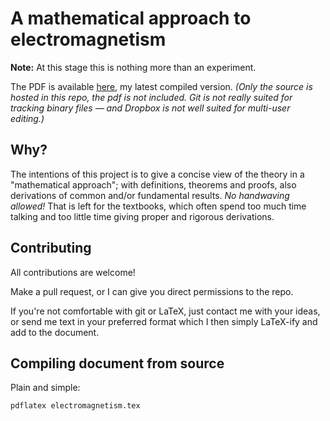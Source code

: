 # A mathematical approach to electromagnetism

**Note:** At this stage this is nothing more than an experiment.

The PDF is available
[here](https://dl.dropbox.com/s/m48ha31d68autfc/electromagnetism.pdf),
my latest compiled version. *(Only the source is hosted in this repo,
the pdf is not included. Git is not really suited for tracking binary
files — and Dropbox is not well suited for multi-user editing.)*

## Why?

The intentions of this project is to give a concise view of the theory
in a "mathematical approach"; with definitions, theorems and proofs,
also derivations of common and/or fundamental results. *No handwaving
allowed!* That is left for the textbooks, which often spend too much
time talking and too little time giving proper and rigorous derivations.

## Contributing

All contributions are welcome!

Make a pull request, or I can give you direct permissions to the repo.

If you're not comfortable with git or LaTeX, just contact me with your
ideas, or send me text in your preferred format which I then simply
LaTeX-ify and add to the document.

## Compiling document from source

Plain and simple:
```
pdflatex electromagnetism.tex
```
